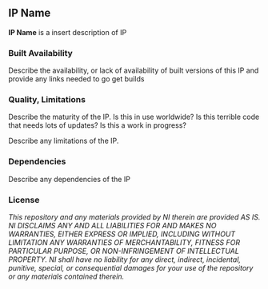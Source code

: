 ## IP Name ##

**IP Name** is a insert description of IP

### Built Availability ###

Describe the availability, or lack of availability of built versions of this IP and provide any links needed to go get builds

### Quality, Limitations ###

Describe the maturity of the IP. Is this in use worldwide? Is this terrible code that needs lots of updates? Is this a work in progress?

Describe any limitations of the IP.

### Dependencies ###

Describe any dependencies of the IP

### License ###

*This repository and any materials provided by NI therein are provided AS IS. NI DISCLAIMS ANY AND ALL LIABILITIES FOR AND MAKES NO WARRANTIES, EITHER EXPRESS OR IMPLIED, INCLUDING WITHOUT LIMITATION ANY WARRANTIES OF MERCHANTABILITY, FITNESS FOR  PARTICULAR PURPOSE, OR NON-INFRINGEMENT OF INTELLECTUAL PROPERTY. NI shall have no liability for any direct, indirect, incidental, punitive, special, or consequential damages for your use of the repository or any materials contained therein.*
